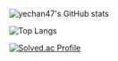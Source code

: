 ![yechan47's GitHub stats](https://github-readme-stats.vercel.app/api?username=yechan47&show_icons=true&theme=tokyonight)

![Top Langs](https://github-readme-stats.vercel.app/api/top-langs/?username=yechan47&layout=compact&theme=gruvbox)

[![Solved.ac Profile](http://mazassumnida.wtf/api/v2/generate_badge?boj=yechan47)](https://solved.ac/xlansis438/)
